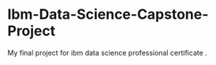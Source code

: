 # Ibm-Data-Science-Capstone-Project
My final project for ibm data science professional certificate .
